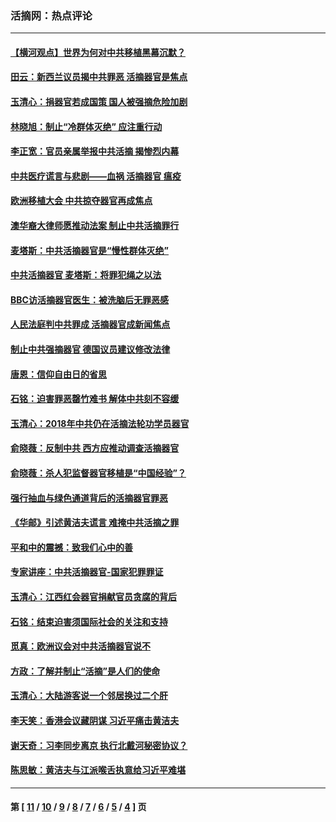 ### 活摘网：热点评论
---
#### [【横河观点】世界为何对中共移植黑幕沉默？](../../pages/nf5879/n13244249.md?11070430) 
#### [田云：新西兰议员揭中共罪恶 活摘器官是焦点](../../pages/nf5879/n13070629.md?11070430) 
#### [玉清心：捐器官若成国策 国人被强摘危险加剧](../../pages/nf5879/n12802713.md?11070430) 
#### [林晓旭：制止“冷群体灭绝” 应注重行动](../../pages/nf5879/n12779736.md?11070430) 
#### [李正宽：官员亲属举报中共活摘 揭惨烈内幕](../../pages/nf5879/n12684490.md?11070430) 
#### [中共医疗谎言与悲剧——血祸 活摘器官 瘟疫](../../pages/nf5879/n12372103.md?11070430) 
#### [欧洲移植大会 中共掠夺器官再成焦点](../../pages/nf5879/n11538883.md?11070430) 
#### [澳华裔大律师愿推动法案 制止中共活摘罪行](../../pages/nf5879/n11377039.md?11070430) 
#### [麦塔斯：中共活摘器官是“慢性群体灭绝”](../../pages/nf5879/n11350529.md?11070430) 
#### [中共活摘器官 麦塔斯：将罪犯绳之以法](../../pages/nf5879/n11347973.md?11070430) 
#### [BBC访活摘器官医生：被洗脑后无罪恶感](../../pages/nf5879/n11335935.md?11070430) 
#### [人民法庭判中共罪成 活摘器官成新闻焦点](../../pages/nf5879/n11331578.md?11070430) 
#### [制止中共强摘器官 德国议员建议修改法律](../../pages/nf5879/n11249451.md?11070430) 
#### [唐恩：信仰自由日的省思](../../pages/nf5879/n11003525.md?11070430) 
#### [石铭：迫害罪恶罄竹难书  解体中共刻不容缓](../../pages/nf5879/n10942855.md?11070430) 
#### [玉清心：2018年中共仍在活摘法轮功学员器官](../../pages/nf5879/n10914646.md?11070430) 
#### [俞晓薇：反制中共 西方应推动调查活摘器官](../../pages/nf5879/n10794671.md?11070430) 
#### [俞晓薇：杀人犯监督器官移植是“中国经验”？](../../pages/nf5879/n10466427.md?11070430) 
#### [强行抽血与绿色通道背后的活摘器官罪恶](../../pages/nf5879/n10004708.md?11070430) 
#### [《华邮》引述黄洁夫谎言 难掩中共活摘之罪](../../pages/nf5879/n9642309.md?11070430) 
#### [平和中的震撼：致我们心中的善](../../pages/nf5879/n9021123.md?11070430) 
#### [专家讲座：中共活摘器官-国家犯罪罪证](../../pages/nf5879/n8828153.md?11070430) 
#### [玉清心：江西红会器官捐献官员贪腐的背后](../../pages/nf5879/n8522122.md?11070430) 
#### [石铭：结束迫害须国际社会的关注和支持](../../pages/nf5879/n8443497.md?11070430) 
#### [觅真：欧洲议会对中共活摘器官说不](../../pages/nf5879/n8337486.md?11070430) 
#### [方政：了解并制止“活摘”是人们的使命](../../pages/nf5879/n8329214.md?11070430) 
#### [玉清心：大陆游客说一个邻居换过二个肝](../../pages/nf5879/n8291404.md?11070430) 
#### [李天笑：香港会议藏阴谋 习近平痛击黄洁夫](../../pages/nf5879/n8241459.md?11070430) 
#### [谢天奇：习李同步离京 执行北戴河秘密协议？](../../pages/nf5879/n8230418.md?11070430) 
#### [陈思敏：黄洁夫与江派喉舌执意给习近平难堪](../../pages/nf5879/n8222166.md?11070430) 

---
#### 第 [ [11](./11.md?11070430) / [10](./10.md?11070430) / [9](./9.md?11070430) / [8](./8.md?11070430) / [7](./7.md?11070430) / [6](./6.md?11070430) / [5](./5.md?11070430) / [4](./4.md?11070430) ] 页

